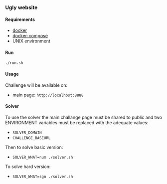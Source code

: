 ### Ugly website

#### Requirements
- [docker](https://www.docker.com/)
- [docker-compose](https://docs.docker.com/compose/)
- UNIX environment

#### Run
`./run.sh`

#### Usage
Challenge will be available on:
- main page: `http://localhost:8888`

#### Solver
To use the solver the main challange page must be shared to public and two ENVIRONMENT variables must be replaced with the adequate values:
- `SOLVER_DOMAIN`
- `CHALLENGE_BASEURL`   

Then to solve basic version:
- `SOLVER_WHAT=num ./solver.sh`

To solve hard version:
- `SOLVER_WHAT=sgn ./solver.sh`
